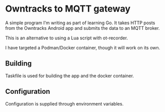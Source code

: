 # Owntracks to MQTT gateway

A simple program I'm writing as part of learning Go.
It takes HTTP posts from the Owntracks Android app and submits the data to an MQTT broker.

This is an alternative to using a Lua script with ot-recorder.

I have targeted a Podman/Docker container, though it will work on its own.

## Building

Taskfile is used for building the app and the docker container.

## Configuration

Configuration is supplied through environment variables.